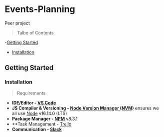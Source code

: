 # Events-Planning
Peer project

> Talbe of Contents

-[Getting Started](#getting-started)
  - [Installation](#installation)
  
## Getting Started
  
### Installation

> Requirements
- **IDE/Editor - [VS Code](https://code.visualstudio.com/)**
- **JS Compiler & Versioning - [Node Version Manager (NVM)](https://github.com/nvm-sh/nvm#readme)** ensures we all use [Node](https://nodejs.org/) v16.14.0 (LTS)
- **Package Manager - [NPM](https://www.npmjs.com/)** v8.3.1
- **Task Management - [Trello](https://trello.com/)
- **Communication - [Slack](https://slack.com/)**
